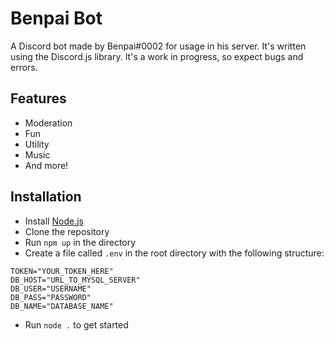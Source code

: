 # Benpai Bot
A Discord bot made by Benpai#0002 for usage in his server. It's written using the Discord.js library. It's a work in progress, so expect bugs and errors.

## Features
- Moderation
- Fun
- Utility
- Music
- And more!

## Installation
- Install [Node.js](https://nodejs.org/en/download/)
- Clone the repository
- Run `npm up` in the directory
- Create a file called `.env` in the root directory with the following structure:
```
TOKEN="YOUR_TOKEN_HERE"
DB_HOST="URL_TO_MYSQL_SERVER"
DB_USER="USERNAME"
DB_PASS="PASSWORD"
DB_NAME="DATABASE_NAME"
```
- Run `node .` to get started